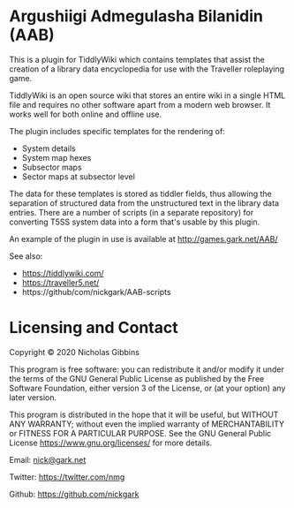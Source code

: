 # Argushiigi Admegulasha Bilanidin (AAB)

This is a plugin for TiddlyWiki which contains templates that assist the creation of a library data encyclopedia for use with the Traveller roleplaying game.

TiddlyWiki is an open source wiki that stores an entire wiki in a single HTML file and requires no other software apart from a modern web browser. It works well for both online and offline use.

The plugin includes specific templates for the rendering of:

* System details
* System map hexes
* Subsector maps
* Sector maps at subsector level

The data for these templates is stored as tiddler fields, thus allowing the separation of structured data from the unstructured text in the library data entries. There are a number of scripts (in a separate repository) for converting T5SS system data into a form that's usable by this plugin.

An example of the plugin in use is available at http://games.gark.net/AAB/

See also:

* https://tiddlywiki.com/
* https://traveller5.net/
* https://github/com/nickgark/AAB-scripts

# Licensing and Contact

Copyright © 2020 Nicholas Gibbins

This program is free software: you can redistribute it and/or modify it under the terms of the GNU General Public License as published by the Free Software Foundation, either version 3 of the License, or (at your option) any later version.

This program is distributed in the hope that it will be useful, but WITHOUT ANY WARRANTY; without even the implied warranty of MERCHANTABILITY or FITNESS FOR A PARTICULAR PURPOSE.  See the GNU General Public License https://www.gnu.org/licenses/ for more details.

Email: nick@gark.net

Twitter: https://twitter.com/nmg

Github: https://github.com/nickgark
